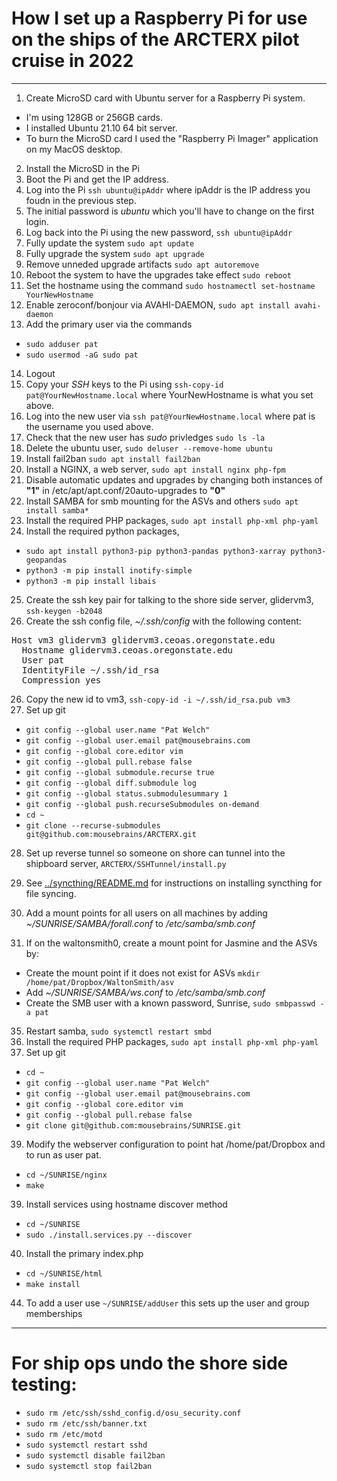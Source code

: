 # How I set up a Raspberry Pi for use on the ships of the ARCTERX pilot cruise in 2022
---
1. Create MicroSD card with Ubuntu server for a Raspberry Pi system. 
  - I'm using 128GB or 256GB cards.
  - I installed Ubuntu 21.10 64 bit server. 
  - To burn the MicroSD card I used the "Raspberry Pi Imager" application on my MacOS desktop.
2. Install the MicroSD in the Pi
3. Boot the Pi and get the IP address.
4. Log into the Pi `ssh ubuntu@ipAddr` where ipAddr is the IP address you foudn in the previous step.
5. The initial password is *ubuntu* which you'll have to change on the first login.
6. Log back into the Pi using the new password, `ssh ubuntu@ipAddr`
7. Fully update the system `sudo apt update`
8. Fully upgrade the system `sudo apt upgrade`
9. Remove unneded upgrade artifacts `sudo apt autoremove`
10. Reboot the system to have the upgrades take effect `sudo reboot`
11. Set the hostname using the command `sudo hostnamectl set-hostname YourNewHostname`
12. Enable zeroconf/bonjour via AVAHI-DAEMON, `sudo apt install avahi-daemon`
13. Add the primary user via the commands
  - `sudo adduser pat`
  - `sudo usermod -aG sudo pat`
14. Logout
15. Copy your *SSH* keys to the Pi using `ssh-copy-id pat@YourNewHostname.local` where YourNewHostname is what you set above.
16. Log into the new user via `ssh pat@YourNewHostname.local` where pat is the username you used above.
17. Check that the new user has *sudo* privledges `sudo ls -la`
18. Delete the ubuntu user, `sudo deluser --remove-home ubuntu`
19. Install fail2ban `sudo apt install fail2ban`
20. Install a NGINX, a web server, `sudo apt install nginx php-fpm`
21. Disable automatic updates and upgrades by changing both instances of **"1"** in /etc/apt/apt.conf/20auto-upgrades to **"0"**
22. Install SAMBA for smb mounting for the ASVs and others `sudo apt install samba*`
23. Install the required PHP packages, `sudo apt install php-xml php-yaml`
24. Install the required python packages, 
  - `sudo apt install python3-pip python3-pandas python3-xarray python3-geopandas`
  - `python3 -m pip install inotify-simple`
  - `python3 -m pip install libais`
25. Create the ssh key pair for talking to the shore side server, glidervm3, `ssh-keygen -b2048`
26. Create the ssh config file, *~/.ssh/config* with the following content:
<pre>
Host vm3 glidervm3 glidervm3.ceoas.oregonstate.edu
  Hostname glidervm3.ceoas.oregonstate.edu
  User pat
  IdentityFile ~/.ssh/id_rsa
  Compression yes
</pre>
26. Copy the new id to vm3, `ssh-copy-id -i ~/.ssh/id_rsa.pub vm3`
27. Set up git
  - `git config --global user.name "Pat Welch"`
  - `git config --global user.email pat@mousebrains.com`
  - `git config --global core.editor vim`
  - `git config --global pull.rebase false`
  - `git config --global submodule.recurse true`
  - `git config --global diff.submodule log`
  - `git config --global status.submodulesummary 1`
  - `git config --global push.recurseSubmodules on-demand`
  - `cd ~`
  - `git clone --recurse-submodules git@github.com:mousebrains/ARCTERX.git`
28. Set up reverse tunnel so someone on shore can tunnel into the shipboard server, `ARCTERX/SSHTunnel/install.py`
30. See [../syncthing/README.md](syncthing) for instructions on installing syncthing for file syncing.

31. Add a mount points for all users on all machines by adding *~/SUNRISE/SAMBA/forall.conf* to */etc/samba/smb.conf*
32. If on the waltonsmith0, create a mount point for Jasmine and the ASVs by:
  - Create the mount point if it does not exist for ASVs `mkdir /home/pat/Dropbox/WaltonSmith/asv`
  - Add *~/SUNRISE/SAMBA/ws.conf* to */etc/samba/smb.conf*
  - Create the SMB user with a known password, Sunrise, `sudo smbpasswd -a pat`
35. Restart samba, `sudo systemctl restart smbd`
36. Install the required PHP packages, `sudo apt install php-xml php-yaml`
38. Set up git
  - `cd ~`
  - `git config --global user.name "Pat Welch"`
  - `git config --global user.email pat@mousebrains.com`
  - `git config --global core.editor vim`
  - `git config --global pull.rebase false`
  - `git clone git@github.com:mousebrains/SUNRISE.git`
39. Modify the webserver configuration to point hat /home/pat/Dropbox and to run as user pat.
 - `cd ~/SUNRISE/nginx`
 - `make`
39. Install services using hostname discover method
  - `cd ~/SUNRISE`
  - `sudo ./install.services.py --discover`
40. Install the primary index.php
  - `cd ~/SUNRISE/html`
  - `make install`
44. To add a user use `~/SUNRISE/addUser` this sets up the user and group memberships
---
# For ship ops undo the shore side testing:
- `sudo rm /etc/ssh/sshd_config.d/osu_security.conf`
- `sudo rm /etc/ssh/banner.txt`
- `sudo rm /etc/motd`
- `sudo systemctl restart sshd`
- `sudo systemctl disable fail2ban`
- `sudo systemctl stop fail2ban`
